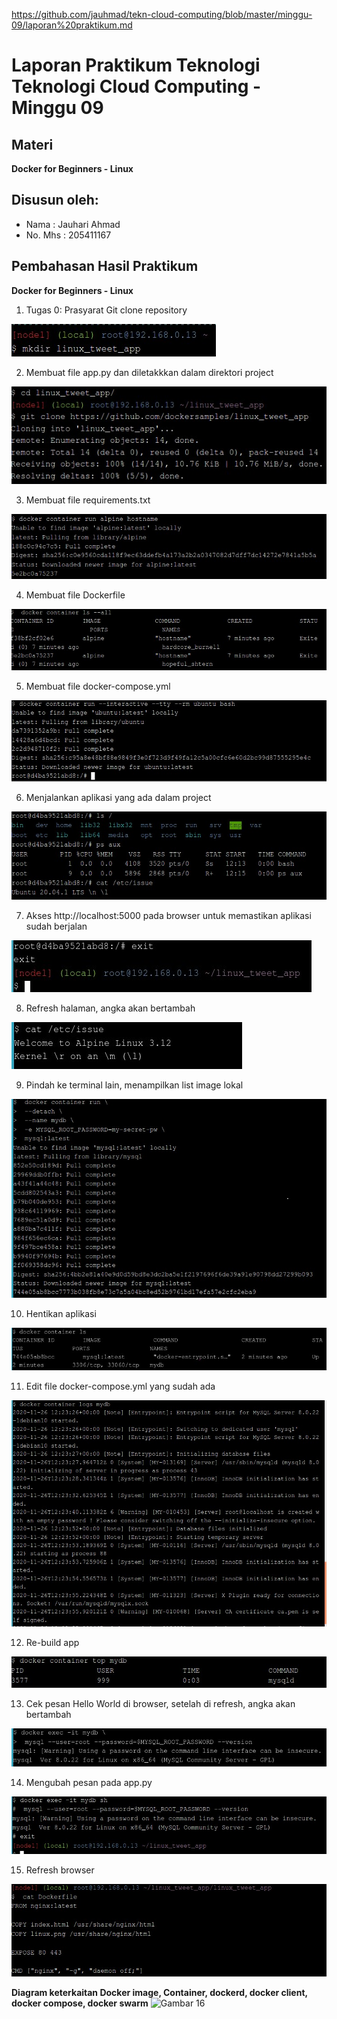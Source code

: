 
https://github.com/jauhmad/tekn-cloud-computing/blob/master/minggu-09/laporan%20praktikum.md
# Laporan Praktikum Teknologi Teknologi Cloud Computing - Minggu 09

## Materi

**Docker for Beginners - Linux**

## Disusun oleh:
* Nama : Jauhari Ahmad 
* No. Mhs : 205411167 


## Pembahasan Hasil Praktikum

**Docker for Beginners - Linux**
1. Tugas 0: Prasyarat
Git clone repository

![Gambar 1](skrinsut/gambar_1.jpg)

2. Membuat file app.py dan diletakkkan dalam direktori project

![Gambar 2](skrinsut/gambar_2.jpg)

3. Membuat file requirements.txt

![Gambar 3](skrinsut/gambar_3.jpg)

4. Membuat file Dockerfile

![Gambar 4](skrinsut/gambar_4.jpg)

5. Membuat file docker-compose.yml

![Gambar 5](skrinsut/gambar_5.jpg)

6. Menjalankan aplikasi yang ada dalam project

![Gambar 6](skrinsut/gambar_6.jpg)

7. Akses http://localhost:5000 pada browser untuk memastikan aplikasi sudah berjalan

![Gambar 7](skrinsut/gambar_7.jpg)

8. Refresh halaman, angka akan bertambah

![Gambar 8](skrinsut/gambar_8.jpg)

9. Pindah ke terminal lain, menampilkan list image lokal

![Gambar 9](skrinsut/gambar_9.jpg)

10. Hentikan aplikasi

![Gambar 10](skrinsut/gambar_10.jpg)

11. Edit file docker-compose.yml yang sudah ada

![Gambar 11](skrinsut/gambar_11.jpg)

12. Re-build app

![Gambar 12](skrinsut/gambar_12.jpg)

13. Cek pesan Hello World di browser, setelah di refresh, angka akan bertambah

![Gambar 13](skrinsut/gambar_13.jpg)

14. Mengubah pesan pada app.py

![Gambar 14](skrinsut/gambar_14.jpg)

15. Refresh browser

![Gambar 15](skrinsut/gambar_15.jpg)










**Diagram keterkaitan Docker image, Container, dockerd, docker client, docker compose, docker swarm**
![Gambar 16](skrinsut/High-level-overview-of-Docker-architecture.png)

